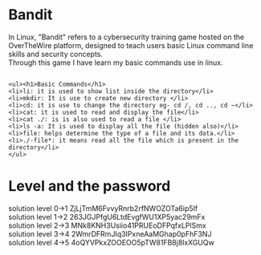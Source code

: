 <h1>Bandit</h1>
In Linux, "Bandit" refers to a cybersecurity training game hosted on the OverTheWire 
platform, designed to teach users basic Linux command line skills and security concepts.<br>
Through this game I have learn my basic commands use in linux.

```

<ul><h1>Basic Commands</h1>
<li>li: it is used to show list inside the directory</li>
<li>mkdir: It is use to create new directory </li>
<li>cd: it is use to change the directory eg- cd /, cd .., cd ~</li>
<li>cat: it is used to read and display the file</li>
<li>cat ./: is is also used to read a file </li>
<li>ls -a: It is used to display all the file (hidden also)</li>
<li>file: helps determine the type of a file and its data.</li>
<li>./-file*: it means read all the file which is present in the directory</li>
</ul>
```

<h1>Level and the password </h1>
solution level 0->1  ZjLjTmM6FvvyRnrb2rfNWOZOTa6ip5If<br>
solution level 1->2  263JGJPfgU6LtdEvgfWU1XP5yac29mFx<br>
solution level 2->3  MNk8KNH3Usiio41PRUEoDFPqfxLPlSmx<br>
solution level 3->4  2WmrDFRmJIq3IPxneAaMGhap0pFhF3NJ<br>
solution level 4->5  4oQYVPkxZOOEOO5pTW81FB8j8lxXGUQw

